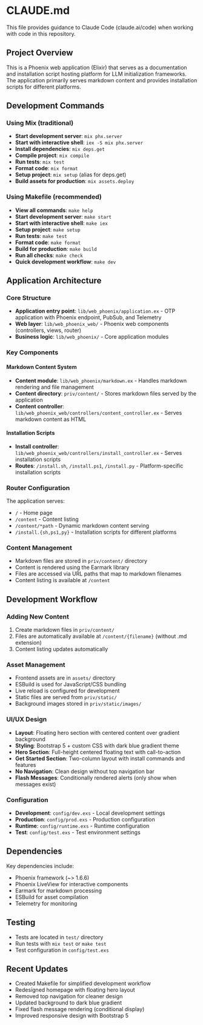 # CLAUDE.md

This file provides guidance to Claude Code (claude.ai/code) when working with code in this repository.

## Project Overview

This is a Phoenix web application (Elixir) that serves as a documentation and installation script hosting platform for LLM initialization frameworks. The application primarily serves markdown content and provides installation scripts for different platforms.

## Development Commands

### Using Mix (traditional)
- **Start development server**: `mix phx.server`
- **Start with interactive shell**: `iex -S mix phx.server`
- **Install dependencies**: `mix deps.get`
- **Compile project**: `mix compile`
- **Run tests**: `mix test`
- **Format code**: `mix format`
- **Setup project**: `mix setup` (alias for deps.get)
- **Build assets for production**: `mix assets.deploy`

### Using Makefile (recommended)
- **View all commands**: `make help`
- **Start development server**: `make start`
- **Start with interactive shell**: `make iex`
- **Setup project**: `make setup`
- **Run tests**: `make test`
- **Format code**: `make format`
- **Build for production**: `make build`
- **Run all checks**: `make check`
- **Quick development workflow**: `make dev`

## Application Architecture

### Core Structure
- **Application entry point**: `lib/web_phoenix/application.ex` - OTP application with Phoenix endpoint, PubSub, and Telemetry
- **Web layer**: `lib/web_phoenix_web/` - Phoenix web components (controllers, views, router)
- **Business logic**: `lib/web_phoenix/` - Core application modules

### Key Components

#### Markdown Content System
- **Content module**: `lib/web_phoenix/markdown.ex` - Handles markdown rendering and file management
- **Content directory**: `priv/content/` - Stores markdown files served by the application
- **Content controller**: `lib/web_phoenix_web/controllers/content_controller.ex` - Serves markdown content as HTML

#### Installation Scripts
- **Install controller**: `lib/web_phoenix_web/controllers/install_controller.ex` - Serves installation scripts
- **Routes**: `/install.sh`, `/install.ps1`, `/install.py` - Platform-specific installation scripts

### Router Configuration
The application serves:
- `/` - Home page
- `/content` - Content listing
- `/content/*path` - Dynamic markdown content serving
- `/install.{sh,ps1,py}` - Installation scripts for different platforms

### Content Management
- Markdown files are stored in `priv/content/` directory
- Content is rendered using the Earmark library
- Files are accessed via URL paths that map to markdown filenames
- Content listing is available at `/content`

## Development Workflow

### Adding New Content
1. Create markdown files in `priv/content/`
2. Files are automatically available at `/content/{filename}` (without .md extension)
3. Content listing updates automatically

### Asset Management
- Frontend assets are in `assets/` directory
- ESBuild is used for JavaScript/CSS bundling
- Live reload is configured for development
- Static files are served from `priv/static/`
- Background images stored in `priv/static/images/`

### UI/UX Design
- **Layout**: Floating hero section with centered content over gradient background
- **Styling**: Bootstrap 5 + custom CSS with dark blue gradient theme
- **Hero Section**: Full-height centered floating text with call-to-action
- **Get Started Section**: Two-column layout with install commands and features
- **No Navigation**: Clean design without top navigation bar
- **Flash Messages**: Conditionally rendered alerts (only show when messages exist)

### Configuration
- **Development**: `config/dev.exs` - Local development settings
- **Production**: `config/prod.exs` - Production configuration
- **Runtime**: `config/runtime.exs` - Runtime configuration
- **Test**: `config/test.exs` - Test environment settings

## Dependencies
Key dependencies include:
- Phoenix framework (~> 1.6.6)
- Phoenix LiveView for interactive components
- Earmark for markdown processing
- ESBuild for asset compilation
- Telemetry for monitoring

## Testing
- Tests are located in `test/` directory
- Run tests with `mix test` or `make test`
- Test configuration in `config/test.exs`

## Recent Updates
- Created Makefile for simplified development workflow
- Redesigned homepage with floating hero layout
- Removed top navigation for cleaner design
- Updated background to dark blue gradient
- Fixed flash message rendering (conditional display)
- Improved responsive design with Bootstrap 5